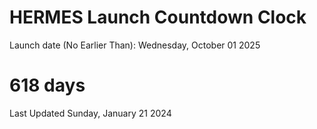 # HERMES Launch Countdown Clock

Launch date (No Earlier Than): Wednesday, October 01 2025
# 618 days

Last Updated Sunday, January 21 2024